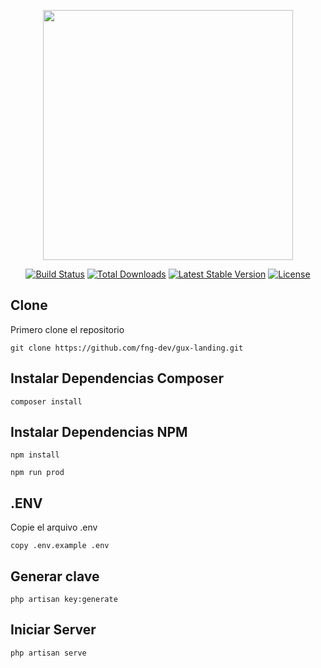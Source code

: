 <p align="center"><img src="https://res.cloudinary.com/dtfbvvkyp/image/upload/v1566331377/laravel-logolockup-cmyk-red.svg" width="400"></p>

<p align="center">
<a href="https://travis-ci.org/laravel/framework"><img src="https://travis-ci.org/laravel/framework.svg" alt="Build Status"></a>
<a href="https://packagist.org/packages/laravel/framework"><img src="https://poser.pugx.org/laravel/framework/d/total.svg" alt="Total Downloads"></a>
<a href="https://packagist.org/packages/laravel/framework"><img src="https://poser.pugx.org/laravel/framework/v/stable.svg" alt="Latest Stable Version"></a>
<a href="https://packagist.org/packages/laravel/framework"><img src="https://poser.pugx.org/laravel/framework/license.svg" alt="License"></a>
</p>

## Clone  

Primero clone el repositorio

`git clone https://github.com/fng-dev/gux-landing.git`  

## Instalar Dependencias Composer

`composer install`  

## Instalar Dependencias NPM

`npm install`  

`npm run prod`  

## .ENV

Copie el arquivo .env

`copy .env.example .env`

## Generar clave  

`php artisan key:generate`

## Iniciar Server

`php artisan serve`

